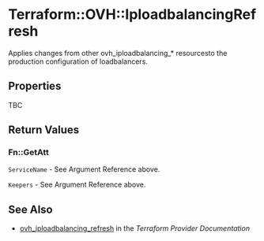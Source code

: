 # Terraform::OVH::IploadbalancingRefresh

Applies changes from other ovh_iploadbalancing_* resourcesto the production configuration of loadbalancers.

## Properties

TBC

## Return Values

### Fn::GetAtt

`ServiceName` - See Argument Reference above.

`Keepers` - See Argument Reference above.

## See Also

* [ovh_iploadbalancing_refresh](https://www.terraform.io/docs/providers/ovh/r/iploadbalancing_refresh.html) in the _Terraform Provider Documentation_